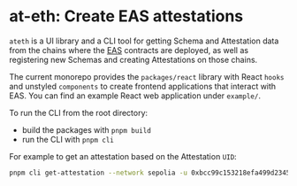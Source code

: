 # at-eth: Create EAS attestations

`ateth` is a UI library and a CLI tool for getting Schema and Attestation data
from the chains where the [EAS](https://attest.org/) contracts are deployed,
as well as registering new Schemas and creating Attestations on those chains.

The current monorepo provides the `packages/react` library with React `hooks` and
unstyled `components` to create frontend applications that interact with EAS.
You can find an example React web application under `example/`.

To run the CLI from the root directory:
- build the packages with `pnpm build`
- run the CLI with `pnpm cli`

For example to get an attestation based on the Attestation `UID`:

```bash
pnpm cli get-attestation --network sepolia -u 0xbcc99c153218efa499d234598db9ce30d0e9bb8a8ceba557150974e5a2768430
```